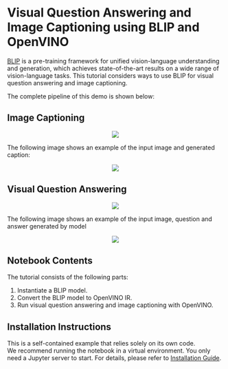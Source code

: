 # Visual Question Answering and Image Captioning using BLIP and OpenVINO
[BLIP](https://arxiv.org/abs/2201.12086) is a pre-training framework for unified vision-language understanding and generation, which achieves state-of-the-art results on a wide range of vision-language tasks.
This tutorial considers ways to use BLIP for visual question answering and image captioning.

The complete pipeline of this demo is shown below:

## Image Captioning

<p align="center">
    <img src="https://user-images.githubusercontent.com/29454499/221865836-a56da06e-196d-449c-a5dc-4136da6ab5d5.png"/>
</p>

The following image shows an example of the input image and generated caption:

<p align="center">
    <img src="https://user-images.githubusercontent.com/29454499/221933471-5c06cc51-073c-48af-b514-bddce1a89aaa.png"/>
</p>

## Visual Question Answering

<p align="center">
    <img src="https://user-images.githubusercontent.com/29454499/221868167-d0081add-d9f3-4591-80e7-4753c88c1d0a.png"/>
</p>
The following image shows an example of the input image, question and answer generated by model

<p align="center">
    <img src="https://user-images.githubusercontent.com/29454499/221933762-4ff32ecb-5e5d-4484-80e1-e9396cb3c511.png"/>
</p>


## Notebook Contents

The tutorial consists of the following parts:
1. Instantiate a BLIP model.
2. Convert the BLIP model to OpenVINO IR.
3. Run visual question answering and image captioning with OpenVINO.


## Installation Instructions

This is a self-contained example that relies solely on its own code.</br>
We recommend running the notebook in a virtual environment. You only need a Jupyter server to start.
For details, please refer to [Installation Guide](../../README.md).
